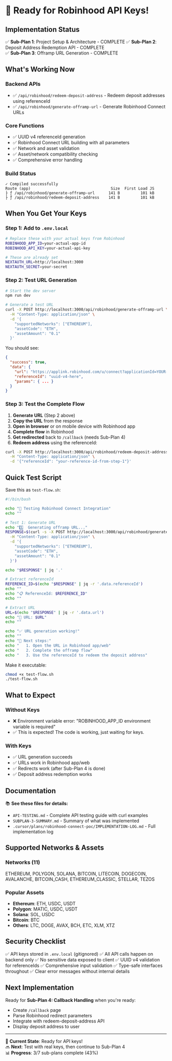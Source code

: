 # 🎉 Ready for Robinhood API Keys!

## Implementation Status

✅ **Sub-Plan 1**: Project Setup & Architecture - COMPLETE
✅ **Sub-Plan 2**: Deposit Address Redemption API - COMPLETE  
✅ **Sub-Plan 3**: Offramp URL Generation - COMPLETE

## What's Working Now

### Backend APIs

- ✅ `/api/robinhood/redeem-deposit-address` - Redeem deposit addresses using referenceId
- ✅ `/api/robinhood/generate-offramp-url` - Generate Robinhood Connect URLs

### Core Functions

- ✅ UUID v4 referenceId generation
- ✅ Robinhood Connect URL building with all parameters
- ✅ Network and asset validation
- ✅ Asset/network compatibility checking
- ✅ Comprehensive error handling

### Build Status

```
✓ Compiled successfully
Route (app)                                   Size  First Load JS
├ ƒ /api/robinhood/generate-offramp-url      141 B         101 kB
├ ƒ /api/robinhood/redeem-deposit-address    141 B         101 kB
```

## When You Get Your Keys

### Step 1: Add to `.env.local`

```bash
# Replace these with your actual keys from Robinhood
ROBINHOOD_APP_ID=your-actual-app-id
ROBINHOOD_API_KEY=your-actual-api-key

# These are already set
NEXTAUTH_URL=http://localhost:3000
NEXTAUTH_SECRET=your-secret
```

### Step 2: Test URL Generation

```bash
# Start the dev server
npm run dev

# Generate a test URL
curl -X POST http://localhost:3000/api/robinhood/generate-offramp-url \
  -H "Content-Type: application/json" \
  -d '{
    "supportedNetworks": ["ETHEREUM"],
    "assetCode": "ETH",
    "assetAmount": "0.1"
  }'
```

You should see:

```json
{
  "success": true,
  "data": {
    "url": "https://applink.robinhood.com/u/connect?applicationId=YOUR-APP-ID&...",
    "referenceId": "uuid-v4-here",
    "params": { ... }
  }
}
```

### Step 3: Test the Complete Flow

1. **Generate URL** (Step 2 above)
2. **Copy the URL** from the response
3. **Open in browser** or on mobile device with Robinhood app
4. **Complete flow** in Robinhood
5. **Get redirected** back to `/callback` (needs Sub-Plan 4)
6. **Redeem address** using the referenceId:

```bash
curl -X POST http://localhost:3000/api/robinhood/redeem-deposit-address \
  -H "Content-Type: application/json" \
  -d '{"referenceId": "your-reference-id-from-step-1"}'
```

## Quick Test Script

Save this as `test-flow.sh`:

```bash
#!/bin/bash

echo "🧪 Testing Robinhood Connect Integration"
echo ""

# Test 1: Generate URL
echo "1️⃣  Generating offramp URL..."
RESPONSE=$(curl -s -X POST http://localhost:3000/api/robinhood/generate-offramp-url \
  -H "Content-Type: application/json" \
  -d '{
    "supportedNetworks": ["ETHEREUM"],
    "assetCode": "ETH",
    "assetAmount": "0.1"
  }')

echo "$RESPONSE" | jq '.'

# Extract referenceId
REFERENCE_ID=$(echo "$RESPONSE" | jq -r '.data.referenceId')
echo ""
echo "📋 ReferenceId: $REFERENCE_ID"
echo ""

# Extract URL
URL=$(echo "$RESPONSE" | jq -r '.data.url')
echo "🔗 URL: $URL"
echo ""

echo "✅ URL generation working!"
echo ""
echo "📝 Next steps:"
echo "   1. Open the URL in Robinhood app/web"
echo "   2. Complete the offramp flow"
echo "   3. Use the referenceId to redeem the deposit address"
```

Make it executable:

```bash
chmod +x test-flow.sh
./test-flow.sh
```

## What to Expect

### Without Keys

- ❌ Environment variable error: "ROBINHOOD_APP_ID environment variable is required"
- ✅ This is expected! The code is working, just waiting for keys.

### With Keys

- ✅ URL generation succeeds
- ✅ URLs work in Robinhood app/web
- ✅ Redirects work (after Sub-Plan 4 is done)
- ✅ Deposit address redemption works

## Documentation

📚 **See these files for details:**

- `API-TESTING.md` - Complete API testing guide with curl examples
- `SUBPLAN-3-SUMMARY.md` - Summary of what was implemented
- `.cursor/plans/robinhood-connect-poc/IMPLEMENTATION-LOG.md` - Full implementation log

## Supported Networks & Assets

### Networks (11)

ETHEREUM, POLYGON, SOLANA, BITCOIN, LITECOIN, DOGECOIN, AVALANCHE, BITCOIN_CASH, ETHEREUM_CLASSIC, STELLAR, TEZOS

### Popular Assets

- **Ethereum**: ETH, USDC, USDT
- **Polygon**: MATIC, USDC, USDT
- **Solana**: SOL, USDC
- **Bitcoin**: BTC
- **Others**: LTC, DOGE, AVAX, BCH, ETC, XLM, XTZ

## Security Checklist

✅ API keys stored in `.env.local` (gitignored)
✅ All API calls happen on backend only
✅ No sensitive data exposed to client
✅ UUID v4 validation for referenceIds
✅ Comprehensive input validation
✅ Type-safe interfaces throughout
✅ Clear error messages without internal details

## Next Implementation

Ready for **Sub-Plan 4: Callback Handling** when you're ready:

- Create `/callback` page
- Parse Robinhood redirect parameters
- Integrate with redeem-deposit-address API
- Display deposit address to user

---

🎯 **Current State**: Ready for API keys!  
🔜 **Next**: Test with real keys, then continue to Sub-Plan 4  
📊 **Progress**: 3/7 sub-plans complete (43%)
